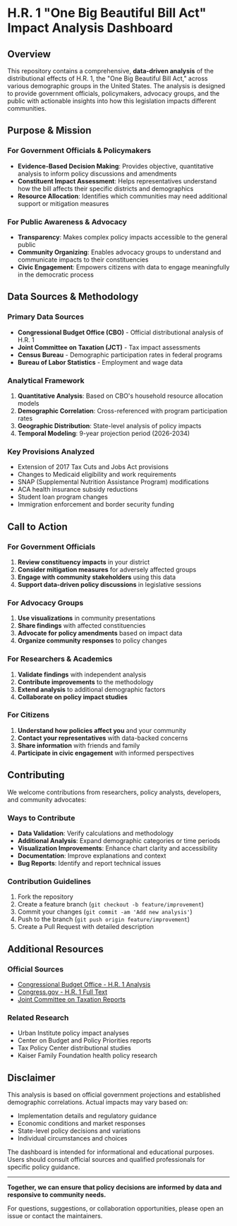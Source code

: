 # H.R. 1 "One Big Beautiful Bill Act" Impact Analysis Dashboard


## Overview

This repository contains a comprehensive, **data-driven analysis** of the distributional effects of H.R. 1, the "One Big Beautiful Bill Act," across various demographic groups in the United States. The analysis is designed to provide government officials, policymakers, advocacy groups, and the public with actionable insights into how this legislation impacts different communities.

## Purpose & Mission

### For Government Officials & Policymakers
- **Evidence-Based Decision Making**: Provides objective, quantitative analysis to inform policy discussions and amendments
- **Constituent Impact Assessment**: Helps representatives understand how the bill affects their specific districts and demographics
- **Resource Allocation**: Identifies which communities may need additional support or mitigation measures

### For Public Awareness & Advocacy
- **Transparency**: Makes complex policy impacts accessible to the general public
- **Community Organizing**: Enables advocacy groups to understand and communicate impacts to their constituencies
- **Civic Engagement**: Empowers citizens with data to engage meaningfully in the democratic process

## Data Sources & Methodology

### Primary Data Sources
- **Congressional Budget Office (CBO)** - Official distributional analysis of H.R. 1
- **Joint Committee on Taxation (JCT)** - Tax impact assessments
- **Census Bureau** - Demographic participation rates in federal programs
- **Bureau of Labor Statistics** - Employment and wage data

### Analytical Framework
1. **Quantitative Analysis**: Based on CBO's household resource allocation models
2. **Demographic Correlation**: Cross-referenced with program participation rates
3. **Geographic Distribution**: State-level analysis of policy impacts
4. **Temporal Modeling**: 9-year projection period (2026-2034)

### Key Provisions Analyzed
- Extension of 2017 Tax Cuts and Jobs Act provisions
- Changes to Medicaid eligibility and work requirements
- SNAP (Supplemental Nutrition Assistance Program) modifications
- ACA health insurance subsidy reductions
- Student loan program changes
- Immigration enforcement and border security funding

## Call to Action

### For Government Officials
1. **Review constituency impacts** in your district
2. **Consider mitigation measures** for adversely affected groups
3. **Engage with community stakeholders** using this data
4. **Support data-driven policy discussions** in legislative sessions

### For Advocacy Groups
1. **Use visualizations** in community presentations
2. **Share findings** with affected constituencies
3. **Advocate for policy amendments** based on impact data
4. **Organize community responses** to policy changes

### For Researchers & Academics
1. **Validate findings** with independent analysis
2. **Contribute improvements** to the methodology
3. **Extend analysis** to additional demographic factors
4. **Collaborate on policy impact studies**

### For Citizens
1. **Understand how policies affect you** and your community
2. **Contact your representatives** with data-backed concerns
3. **Share information** with friends and family
4. **Participate in civic engagement** with informed perspectives

## Contributing

We welcome contributions from researchers, policy analysts, developers, and community advocates:

### Ways to Contribute
- **Data Validation**: Verify calculations and methodology
- **Additional Analysis**: Expand demographic categories or time periods
- **Visualization Improvements**: Enhance chart clarity and accessibility
- **Documentation**: Improve explanations and context
- **Bug Reports**: Identify and report technical issues

### Contribution Guidelines
1. Fork the repository
2. Create a feature branch (`git checkout -b feature/improvement`)
3. Commit your changes (`git commit -am 'Add new analysis'`)
4. Push to the branch (`git push origin feature/improvement`)
5. Create a Pull Request with detailed description

## Additional Resources

### Official Sources
- [Congressional Budget Office - H.R. 1 Analysis](https://www.cbo.gov/publication/61387)
- [Congress.gov - H.R. 1 Full Text](https://www.congress.gov/bill/119th-congress/house-bill/1)
- [Joint Committee on Taxation Reports](https://www.jct.gov/)

### Related Research
- Urban Institute policy impact analyses
- Center on Budget and Policy Priorities reports
- Tax Policy Center distributional studies
- Kaiser Family Foundation health policy research

## Disclaimer

This analysis is based on official government projections and established demographic correlations. Actual impacts may vary based on:
- Implementation details and regulatory guidance
- Economic conditions and market responses
- State-level policy decisions and variations
- Individual circumstances and choices

The dashboard is intended for informational and educational purposes. Users should consult official sources and qualified professionals for specific policy guidance.

---

**Together, we can ensure that policy decisions are informed by data and responsive to community needs.**

For questions, suggestions, or collaboration opportunities, please open an issue or contact the maintainers.
